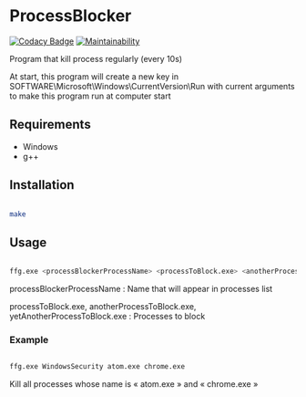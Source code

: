 # ProcessBlocker

[![Codacy Badge](https://api.codacy.com/project/badge/Grade/4972adff99e44f5bb420b930ca4addf3)](https://www.codacy.com/manual/Harkame/ProcessBlocker?utm_source=github.com&amp;utm_medium=referral&amp;utm_content=Harkame/ProcessBlocker&amp;utm_campaign=Badge_Grade)
[![Maintainability](https://api.codeclimate.com/v1/badges/13406b611a5651f66fa5/maintainability)](https://codeclimate.com/github/Harkame/ProcessBlocker/maintainability)

Program that kill process regularly (every 10s)

At start, this program will create a new key in SOFTWARE\\Microsoft\\Windows\\CurrentVersion\\Run with current arguments to make this program run at computer start

## Requirements

-   Windows
-   g++

## Installation

``` bash

make

```

## Usage

``` bash

ffg.exe <processBlockerProcessName> <processToBlock.exe> <anotherProcessToBlock.exe> ... <yetAnotherProcessToBlock.exe>

```

processBlockerProcessName : Name that will appear in processes list

processToBlock.exe, anotherProcessToBlock.exe, yetAnotherProcessToBlock.exe : Processes to block

### Example

``` bash

ffg.exe WindowsSecurity atom.exe chrome.exe

```

Kill all processes whose name is « atom.exe » and « chrome.exe »
